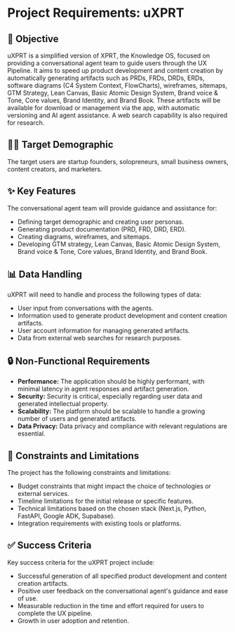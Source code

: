 # Project Requirements: uXPRT

## 🎯 Objective

uXPRT is a simplified version of XPRT, the Knowledge OS, focused on providing a conversational agent team to guide users through the UX Pipeline. It aims to speed up product development and content creation by automatically generating artifacts such as PRDs, FRDs, DRDs, ERDs, software diagrams (C4 System Context, FlowCharts), wireframes, sitemaps, GTM Strategy, Lean Canvas, Basic Atomic Design System, Brand voice & Tone, Core values, Brand Identity, and Brand Book. These artifacts will be available for download or management via the app, with automatic versioning and AI agent assistance. A web search capability is also required for research.

## 🧑‍💻 Target Demographic

The target users are startup founders, solopreneurs, small business owners, content creators, and marketers.

## ✨ Key Features

The conversational agent team will provide guidance and assistance for:

- Defining target demographic and creating user personas.
- Generating product documentation (PRD, FRD, DRD, ERD).
- Creating diagrams, wireframes, and sitemaps.
- Developing GTM strategy, Lean Canvas, Basic Atomic Design System, Brand voice & Tone, Core values, Brand Identity, and Brand Book.

## 📊 Data Handling

uXPRT will need to handle and process the following types of data:

- User input from conversations with the agents.
- Information used to generate product development and content creation artifacts.
- User account information for managing generated artifacts.
- Data from external web searches for research purposes.

## 🔒 Non-Functional Requirements

- **Performance:** The application should be highly performant, with minimal latency in agent responses and artifact generation.
- **Security:** Security is critical, especially regarding user data and generated intellectual property.
- **Scalability:** The platform should be scalable to handle a growing number of users and generated artifacts.
- **Data Privacy:** Data privacy and compliance with relevant regulations are essential.

## 🚧 Constraints and Limitations

The project has the following constraints and limitations:

- Budget constraints that might impact the choice of technologies or external services.
- Timeline limitations for the initial release or specific features.
- Technical limitations based on the chosen stack (Next.js, Python, FastAPI, Google ADK, Supabase).
- Integration requirements with existing tools or platforms.

## ✅ Success Criteria

Key success criteria for the uXPRT project include:

- Successful generation of all specified product development and content creation artifacts.
- Positive user feedback on the conversational agent's guidance and ease of use.
- Measurable reduction in the time and effort required for users to complete the UX pipeline.
- Growth in user adoption and retention.
